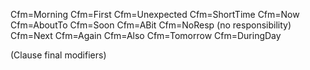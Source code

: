 Cfm=Morning
Cfm=First
Cfm=Unexpected
Cfm=ShortTime
Cfm=Now
Cfm=AboutTo
Cfm=Soon
Cfm=ABit
Cfm=NoResp (no responsibility)
Cfm=Next
Cfm=Again
Cfm=Also
Cfm=Tomorrow
Cfm=DuringDay

(Clause final modifiers)
